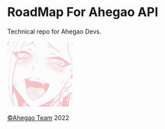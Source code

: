 RoadMap For Ahegao API
=======================================

Technical repo for Ahegao Devs.

![Logo](img/ah2-150.png)

[©Ahegao Team](https://ahegao.ovh) 2022

